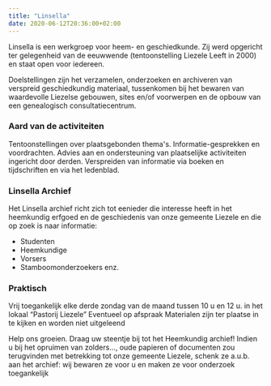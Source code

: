 ```yaml
---
title: "Linsella"
date: 2020-06-12T20:36:00+02:00
---
```

Linsella is een werkgroep voor heem- en geschiedkunde. Zij werd opgericht ter gelegenheid van de eeuwwende (tentoonstelling Liezele Leeft in 2000) en staat open voor iedereen.

Doelstellingen zijn het verzamelen, onderzoeken en archiveren van verspreid geschiedkundig materiaal, tussenkomen bij het bewaren van waardevolle Liezelse gebouwen, sites en/of voorwerpen en de opbouw van een genealogisch consultatiecentrum.

### Aard van de activiteiten

Tentoonstellingen over plaatsgebonden thema's. Informatie-gesprekken en voordrachten. Advies aan en ondersteuning van plaatselijke activiteiten ingericht door derden. Verspreiden van informatie via boeken en tijdschriften en via het ledenblad.


### Linsella Archief

Het Linsella archief richt zich tot eenieder die interesse heeft in het heemkundig erfgoed en de geschiedenis van onze gemeente Liezele en die op zoek is naar informatie:
- Studenten
- Heemkundige
- Vorsers
- Stamboomonderzoekers enz.

### Praktisch
Vrij toegankelijk elke derde zondag van de maand tussen          10 u en 12 u. in het lokaal “Pastorij Liezele”
Eventueel op afspraak
Materialen zijn ter plaatse in te kijken en worden niet uitgeleend

Help ons groeien.
Draag uw steentje bij tot het Heemkundig archief!
Indien u bij het opruimen van zolders…, oude papieren of documenten zou terugvinden met betrekking tot onze gemeente Liezele, schenk ze a.u.b. aan het archief: wij bewaren ze voor u en maken ze voor onderzoek toegankelijk


